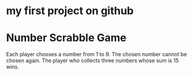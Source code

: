 # my first project on github
# Number Scrabble Game
Each player chooses a number from 1 to 9. The chosen number cannot be chosen again. The player who collects three numbers whose sum is 15 wins.
